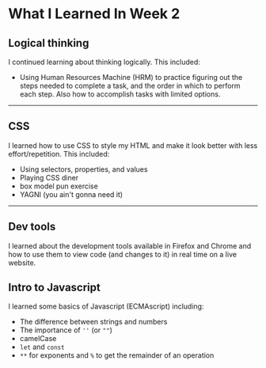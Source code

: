 # What I Learned In Week 2

## Logical thinking

I continued learning about thinking logically. This included:

* Using Human Resources Machine (HRM) to practice figuring out the steps needed to complete a task, and the order in which to perform each step. Also how to accomplish tasks with limited options.

---

## CSS

I learned how to use CSS to style my HTML and make it look better with less effort/repetition. This included: 

* Using selectors, properties, and values
* Playing CSS diner
* box model pun exercise
* YAGNI (you ain't gonna need it)

---

## Dev tools

I learned about the development tools available in Firefox and Chrome and how to use them to view code (and changes to it) in real time on a live website. 

## Intro to Javascript

I learned some basics of Javascript (ECMAscript) including:
* The difference between strings and numbers
* The importance of `''` (or `""`)
* camelCase
* `let` and `const`
* `**` for exponents and `%` to get the remainder of an operation